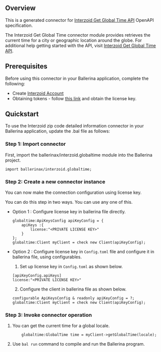 ## Overview

This is a generated connector for [Interzoid Get Global Time API](https://www.interzoid.com/services/getglobaltime) OpenAPI specification.

The Interzoid Get Global Time connector module provides retrieves the current time for a city or geographic location around the globe.
For additional help getting started with the API, visit [Interzoid Get Global Time API](https://www.interzoid.com/services/getglobaltime).

## Prerequisites

Before using this connector in your Ballerina application, complete the following:
* Create [Interzoid Account](https://www.interzoid.com/register)
* Obtaining tokens - follow [this link](https://www.interzoid.com/account) and obtain the license key.


## Quickstart

To use the Interzoid zip code detailed information connector in your Ballerina application, update the .bal file as follows:

### Step 1: Import connector
First, import the ballerinax/interzoid.globaltime module into the Ballerina project.

```ballerina
import ballerinax/interzoid.globaltime;
```

### Step 2: Create a new connector instance
You can now make the connection configuration using license key.

You can do this step in two ways. You can use any one of this.

- Option 1 :
    Configure license key in ballerina file directly. 

    ```ballerina
    globaltime:ApiKeysConfig apiKeyConfig = {
        apiKeys :{
            license:"<PRIVATE LICENSE KEY>"
        }
    };
    globaltime:Client myClient = check new Client(apiKeyConfig);
    ```

- Option 2 :
    Configure license key in `Config.toml` file and configure it in ballerina file, using configurables. 

    1. Set up license key in `Config.toml` as shown below.
    ```
    [apiKeyConfig.apiKeys]
    license:"<PRIVATE LICENSE KEY>"
    ```

    2. Configure the client in ballerina file as shown below.
    ```ballerina
    configurable ApiKeysConfig & readonly apiKeyConfig = ?;
    globaltime:Client myClient = check new Client(apiKeyConfig);
    ```

### Step 3: Invoke connector operation 
1. You can get the  current time for a global locale.
    ```ballerina
        globaltime:GlobalTime time = myClient->getGlobalTime(locale);
    ```
2. Use `bal run` command to compile and run the Ballerina program. 
